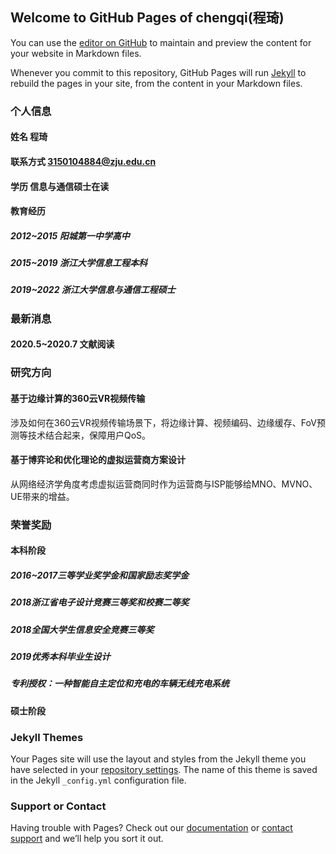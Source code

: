 ## Welcome to GitHub Pages of chengqi(程琦)

You can use the [editor on GitHub](https://github.com/chengqi707/chengqi707.github.io/edit/master/index.md) to maintain and preview the content for your website in Markdown files.

Whenever you commit to this repository, GitHub Pages will run [Jekyll](https://jekyllrb.com/) to rebuild the pages in your site, from the content in your Markdown files.

### 个人信息

#### 姓名 程琦
#### 联系方式 3150104884@zju.edu.cn
#### 学历 信息与通信硕士在读
#### 教育经历 

##### 2012~2015 阳城第一中学高中
##### 2015~2019 浙江大学信息工程本科
##### 2019~2022 浙江大学信息与通信工程硕士

### 最新消息
#### 2020.5~2020.7 文献阅读 

### 研究方向

#### 基于边缘计算的360云VR视频传输

  涉及如何在360云VR视频传输场景下，将边缘计算、视频编码、边缘缓存、FoV预测等技术结合起来，保障用户QoS。

#### 基于博弈论和优化理论的虚拟运营商方案设计

  从网络经济学角度考虑虚拟运营商同时作为运营商与ISP能够给MNO、MVNO、UE带来的增益。

### 荣誉奖励
#### 本科阶段
##### 2016~2017三等学业奖学金和国家励志奖学金
##### 2018浙江省电子设计竞赛三等奖和校赛二等奖
##### 2018全国大学生信息安全竞赛三等奖
##### 2019优秀本科毕业生设计
##### 专利授权：一种智能自主定位和充电的车辆无线充电系统
#### 硕士阶段



### Jekyll Themes

Your Pages site will use the layout and styles from the Jekyll theme you have selected in your [repository settings](https://github.com/chengqi707/chengqi707.github.io/settings). The name of this theme is saved in the Jekyll `_config.yml` configuration file.

### Support or Contact

Having trouble with Pages? Check out our [documentation](https://help.github.com/categories/github-pages-basics/) or [contact support](https://github.com/contact) and we’ll help you sort it out.
